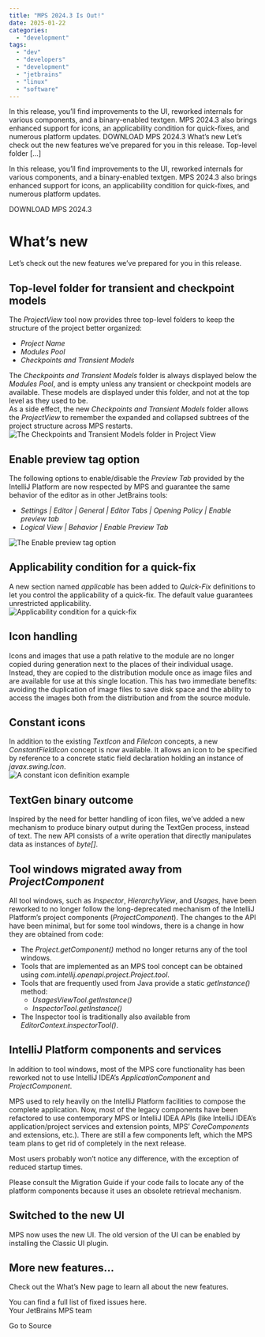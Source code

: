 ```yaml
---
title: "MPS 2024.3 Is Out!"
date: 2025-01-22
categories: 
  - "development"
tags: 
  - "dev"
  - "developers"
  - "development"
  - "jetbrains"
  - "linux"
  - "software"
---
```


In this release, you’ll find improvements to the UI, reworked internals for various components, and a binary-enabled textgen. MPS 2024.3 also brings enhanced support for icons, an applicability condition for quick-fixes, and numerous platform updates. DOWNLOAD MPS 2024.3 What’s new Let’s check out the new features we’ve prepared for you in this release. Top-level folder \[…\]

In this release, you’ll find improvements to the UI, reworked internals for various components, and a binary-enabled textgen. MPS 2024.3 also brings enhanced support for icons, an applicability condition for quick-fixes, and numerous platform updates.

DOWNLOAD MPS 2024.3

# What’s new

Let’s check out the new features we’ve prepared for you in this release.

## Top-level folder for transient and checkpoint models

The _ProjectView_ tool now provides three top-level folders to keep the structure of the project better organized:

- _Project Name_
- _Modules Pool_
- _Checkpoints and Transient Models_

The _Checkpoints and Transient Models_ folder is always displayed below the _Modules Pool_, and is empty unless any transient or checkpoint models are available. These models are displayed under this folder, and not at the top level as they used to be.  
As a side effect, the new _Checkpoints and Transient Models_ folder allows the _ProjectView_ to remember the expanded and collapsed subtrees of the project structure across MPS restarts.  
![The Checkpoints and Transient Models folder in Project View](https://blog.jetbrains.com/wp-content/uploads/2025/01/Logical_View_Roots.png)

## Enable preview tag option

The following options to enable/disable the _Preview Tab_ provided by the IntelliJ Platform are now respected by MPS and guarantee the same behavior of the editor as in other JetBrains tools:

- _Settings | Editor | General | Editor Tabs | Opening Policy | Enable preview tab_
- _Logical View | Behavior | Enable Preview Tab_

![The Enable preview tag option](https://blog.jetbrains.com/wp-content/uploads/2025/01/Enable_Preview_Tab.png)

## Applicability condition for a quick-fix

A new section named _applicable_ has been added to _Quick-Fix_ definitions to let you control the applicability of a quick-fix. The default value _<always>_ guarantees unrestricted applicability.  
![Applicability condition for a quick-fix](https://blog.jetbrains.com/wp-content/uploads/2025/01/Quick_fix.png)

## Icon handling

Icons and images that use a path relative to the module are no longer copied during generation next to the places of their individual usage. Instead, they are copied to the distribution module once as image files and are available for use at this single location. This has two immediate benefits: avoiding the duplication of image files to save disk space and the ability to access the images both from the distribution and from the source module.

## Constant icons

In addition to the existing _TextIcon_ and _FileIcon_ concepts, a new _ConstantFieldIcon_ concept is now available. It allows an icon to be specified by reference to a concrete static field declaration holding an instance of _javax.swing.Icon_.  
![A constant icon definition example](https://blog.jetbrains.com/wp-content/uploads/2025/01/Constant_Icon.png)

## TextGen binary outcome

Inspired by the need for better handling of icon files, we’ve added a new mechanism to produce binary output during the TextGen process, instead of text. The new API consists of a write operation that directly manipulates data as instances of _byte\[\]_.

## Tool windows migrated away from _ProjectComponent_

All tool windows, such as _Inspector_, _HierarchyView_, and _Usages_, have been reworked to no longer follow the long-deprecated mechanism of the IntelliJ Platform’s project components (_ProjectComponent_). The changes to the API have been minimal, but for some tool windows, there is a change in how they are obtained from code:

- The _Project.getComponent()_ method no longer returns any of the tool windows.
- Tools that are implemented as an MPS tool concept can be obtained using _com.intellij.openapi.project.Project.tool<ToolConcept>_.
- Tools that are frequently used from Java provide a static _getInstance()_ method:
    - _UsagesViewTool.getInstance()_
    - _InspectorTool.getInstance()_
- The Inspector tool is traditionally also available from _EditorContext.inspectorTool()_.

## IntelliJ Platform components and services

In addition to tool windows, most of the MPS core functionality has been reworked not to use IntelliJ IDEA’s _ApplicationComponent_ and _ProjectComponent_.

MPS used to rely heavily on the IntelliJ Platform facilities to compose the complete application. Now, most of the legacy components have been refactored to use contemporary MPS or IntelliJ IDEA APIs (like IntelliJ IDEA’s application/project services and extension points, MPS’ _CoreComponents_ and extensions, etc.). There are still a few components left, which the MPS team plans to get rid of completely in the next release.

Most users probably won’t notice any difference, with the exception of reduced startup times.

Please consult the Migration Guide if your code fails to locate any of the platform components because it uses an obsolete retrieval mechanism.

## Switched to the new UI

MPS now uses the new UI. The old version of the UI can be enabled by installing the Classic UI plugin.

## More new features…

Check out the What’s New page to learn all about the new features.

You can find a full list of fixed issues here.  
Your JetBrains MPS team

Go to Source

